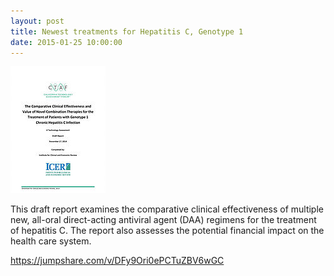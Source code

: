 ```yaml
---
layout: post
title: Newest treatments for Hepatitis C, Genotype 1
date: 2015-01-25 10:00:00
---
```


![](/assets/images/newest-treatments-for-hepatitis-c-genotype-1.jpg)

This draft report examines the comparative clinical effectiveness of multiple new, all-oral direct-acting antiviral agent (DAA) regimens for the treatment of hepatitis C. The report also assesses the potential financial impact on the health care system.

<https://jumpshare.com/v/DFy9Ori0ePCTuZBV6wGC>
